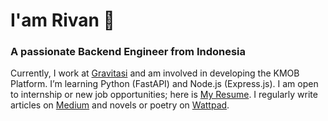 # I'am Rivan 👋
### A passionate Backend Engineer from Indonesia

Currently, I work at [Gravitasi](https://www.gravitasi.co.id) and am involved in developing the KMOB Platform. I’m learning Python (FastAPI) and Node.js (Express.js). I am open to internship or new job opportunities; here is [My Resume](https://github.com/rivannurdin/rivannurdin/blob/a68717fbb2d4f0f983374be1f100d3a3100dab89/Resume.pdf). I regularly write articles on [Medium](https://rivannurdin.medium.com) and novels or poetry on [Wattpad](https://www.wattpad.com/user/rivannurdin).
